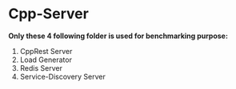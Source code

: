 # Cpp-Server
**Only these 4 following folder is used for benchmarking purpose:**
1. CppRest Server
2. Load Generator
3. Redis Server
4. Service-Discovery Server
